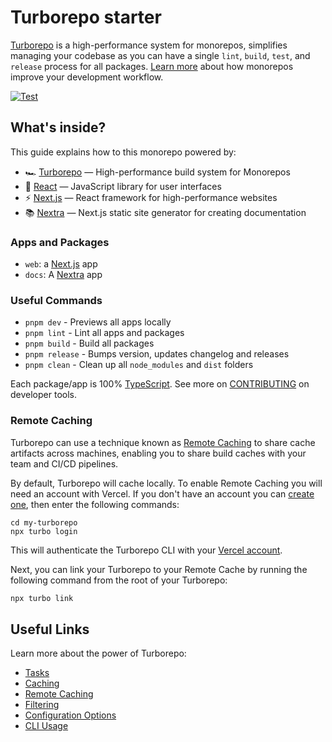 # Turborepo starter

[Turborepo](https://turbo.build/repo) is a high-performance system for monorepos, simplifies managing your codebase as you can have a single `lint`, `build`, `test`, and `release` process for all packages. [Learn more](https://vercel.com/blog/monorepos-are-changing-how-teams-build-software) about how monorepos improve your development workflow.

[![Test](https://github.com/du5rte/turborepo/actions/workflows/test.yml/badge.svg)](https://github.com/du5rte/turborepo/actions/workflows/test.yml)

## What's inside?

This guide explains how to this monorepo powered by:

- 🏎 [Turborepo](https://turbo.build/repo) — High-performance build system for Monorepos
- 🚀 [React](https://reactjs.org/) — JavaScript library for user interfaces
- ⚡️ [Next.js](https://nextjs.org/) — React framework for high-performance websites
- 📚 [Nextra](https://nextra.vercel.app/) — Next.js static site generator for creating documentation

### Apps and Packages

- `web`: a [Next.js](https://nextjs.org/) app
- `docs`: A [Nextra](https://nextra.vercel.app/) app

### Useful Commands

- `pnpm dev` - Previews all apps locally
- `pnpm lint` - Lint all apps and packages
- `pnpm build` - Build all packages
- `pnpm release` - Bumps version, updates changelog and releases
- `pnpm clean` - Clean up all `node_modules` and `dist` folders

Each package/app is 100% [TypeScript](https://www.typescriptlang.org/). See more on [CONTRIBUTING](/CONTRIBUTING.md) on developer tools.

### Remote Caching

Turborepo can use a technique known as [Remote Caching](https://turbo.build/repo/docs/core-concepts/remote-caching) to share cache artifacts across machines, enabling you to share build caches with your team and CI/CD pipelines.

By default, Turborepo will cache locally. To enable Remote Caching you will need an account with Vercel. If you don't have an account you can [create one](https://vercel.com/signup), then enter the following commands:

```
cd my-turborepo
npx turbo login
```

This will authenticate the Turborepo CLI with your [Vercel account](https://vercel.com/docs/concepts/personal-accounts/overview).

Next, you can link your Turborepo to your Remote Cache by running the following command from the root of your Turborepo:

```sh
npx turbo link
```

## Useful Links

Learn more about the power of Turborepo:

- [Tasks](https://turbo.build/repo/docs/core-concepts/monorepos/running-tasks)
- [Caching](https://turbo.build/repo/docs/core-concepts/caching)
- [Remote Caching](https://turbo.build/repo/docs/core-concepts/remote-caching)
- [Filtering](https://turbo.build/repo/docs/core-concepts/monorepos/filtering)
- [Configuration Options](https://turbo.build/repo/docs/reference/configuration)
- [CLI Usage](https://turbo.build/repo/docs/reference/command-line-reference)
